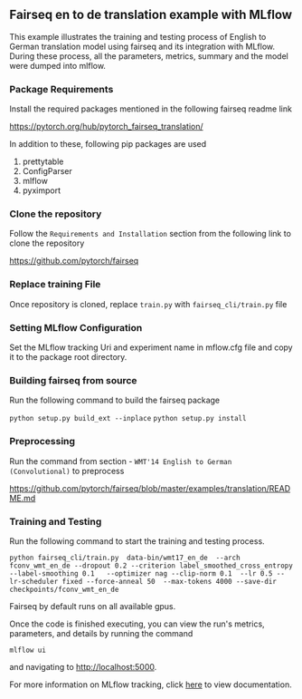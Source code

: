## Fairseq en to de translation example with MLflow

This example illustrates the training and testing process of English to German translation model using fairseq and its integration with MLflow.
During these process, all the parameters, metrics, summary and the model were dumped into mlflow. 

### Package Requirements

Install the required packages mentioned in the following fairseq readme link

https://pytorch.org/hub/pytorch_fairseq_translation/

In addition to these, following pip packages are used

1. prettytable
2. ConfigParser
3. mlflow
4. pyximport

### Clone the repository

Follow the `Requirements and Installation` section from the following link to clone the repository

https://github.com/pytorch/fairseq

### Replace training File

Once repository is cloned, replace `train.py` with `fairseq_cli/train.py` file

### Setting MLflow Configuration

Set the MLflow tracking Uri and experiment name in mflow.cfg file and copy it to the package root directory.

### Building fairseq from source

Run the following command to build the fairseq package

`python setup.py build_ext --inplace`
`python setup.py install`

### Preprocessing

Run the command from section - `WMT'14 English to German (Convolutional)` to preprocess

https://github.com/pytorch/fairseq/blob/master/examples/translation/README.md

### Training and Testing

Run the following command to start the training and testing process. 

`python fairseq_cli/train.py  data-bin/wmt17_en_de  --arch fconv_wmt_en_de --dropout 0.2 --criterion label_smoothed_cross_entropy --label-smoothing 0.1   --optimizer nag --clip-norm 0.1  --lr 0.5 --lr-scheduler fixed --force-anneal 50  --max-tokens 4000 --save-dir checkpoints/fconv_wmt_en_de`

Fairseq by default runs on all available gpus. 

Once the code is finished executing, you can view the run's metrics, parameters, and details by running the command

```
mlflow ui
```

and navigating to [http://localhost:5000](http://localhost:5000).

For more information on MLflow tracking, click [here](https://www.mlflow.org/docs/latest/tracking.html#mlflow-tracking) to view documentation.

